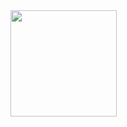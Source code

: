 <a href="https://github.com/take44444">
  <img align="left" height="170px" src="https://github-readme-stats.vercel.app/api/top-langs/?username=take44444&layout=compact&theme=dracula&hide=html,css" />
</a>
